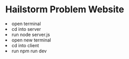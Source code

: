<h1>Hailstorm Problem Website</h1>
<li>open terminal</li>
<li>cd into server</li>
<li>run node server.js</li>
<li>open new terminal</li>
<li>cd into client</li>
<li>run npm run dev</li>
